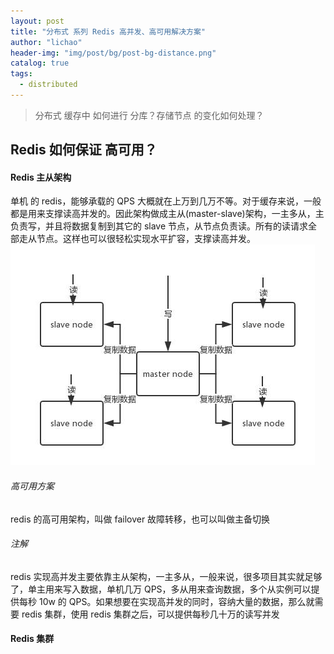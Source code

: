 ```yaml
---
layout: post
title: "分布式 系列 Redis 高并发、高可用解决方案"
author: "lichao"
header-img: "img/post/bg/post-bg-distance.png"
catalog: true
tags:
  - distributed
---
```


> 分布式 缓存中 如何进行 分库？存储节点 的变化如何处理？

## Redis 如何保证 高可用？
#### Redis 主从架构
单机 的 redis，能够承载的 QPS 大概就在上万到几万不等。对于缓存来说，一般都是用来支撑读高并发的。因此架构做成主从(master-slave)架构，一主多从，主负责写，并且将数据复制到其它的 slave 节点，从节点负责读。所有的读请求全部走从节点。这样也可以很轻松实现水平扩容，支撑读高并发。
![dubbo](/img/distributed/1.jpeg)

###### 高可用方案
redis 的高可用架构，叫做 failover 故障转移，也可以叫做主备切换

###### 注解
redis 实现高并发主要依靠主从架构，一主多从，一般来说，很多项目其实就足够了，单主用来写入数据，单机几万 QPS，多从用来查询数据，多个从实例可以提供每秒 10w 的 QPS。如果想要在实现高并发的同时，容纳大量的数据，那么就需要 redis 集群，使用 redis 集群之后，可以提供每秒几十万的读写并发

#### Redis 集群
